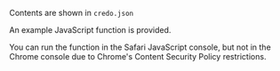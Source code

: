 Contents are shown in `credo.json`

An example JavaScript function is provided.

You can run the function in the Safari JavaScript console, but not in the Chrome console due to Chrome's Content Security Policy restrictions.
